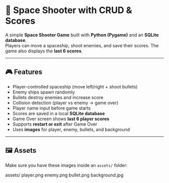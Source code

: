 # 🚀 Space Shooter with CRUD & Scores

A simple **Space Shooter Game** built with **Python (Pygame)** and an **SQLite database**.  
Players can move a spaceship, shoot enemies, and save their scores. The game also displays the **last 6 scores**.

---

## 🎮 Features
- Player-controlled spaceship (move left/right + shoot bullets)  
- Enemy ships spawn randomly  
- Bullets destroy enemies and increase score  
- Collision detection (player vs enemy → game over)  
- Player name input before game starts  
- Scores are saved in a local **SQLite database**  
- Game Over screen shows **last 6 player scores**  
- Supports **restart or exit** after Game Over  
- Uses **images** for player, enemy, bullets, and background  

---

## 🖼️ Assets
Make sure you have these images inside an `assets/` folder:

assets/
player.png
enemy.png
bullet.png
background.jpg